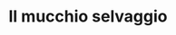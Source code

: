 ---
layout: post
title: Il mucchio selvaggio
director: Sam Peckinpah
year: 1969
cover: https://images.mubicdn.net/images/film/1944/cache-90770-1546135259/image-w1280.jpg
imdb_id: tt0065214
---
